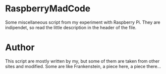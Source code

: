RaspberryMadCode
================

Some miscellaneous script from my experiment with Raspberry Pi.
They are indipendet, so read the little description in the header of the file.


Author
================

This script are mostly written by my, but some of them are taken from other sites and modified.
Some are like Frankenstein, a piece here, a piece there...
